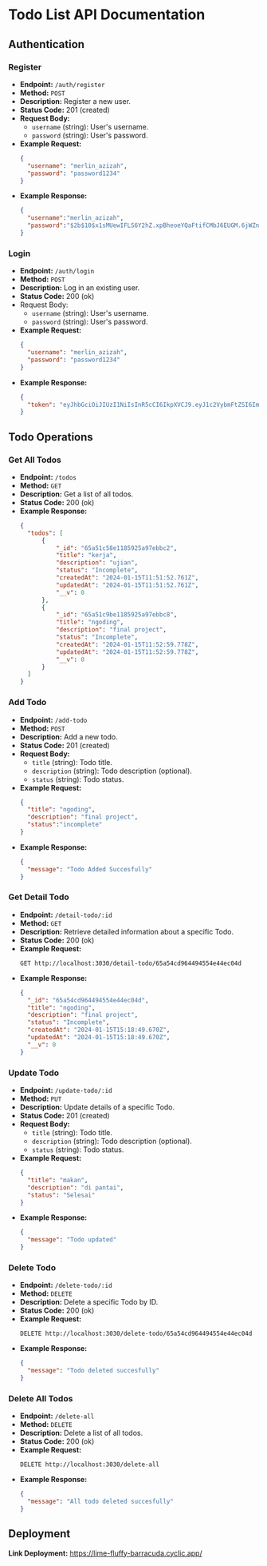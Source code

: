 # Todo List API Documentation

## Authentication

### Register
- **Endpoint:** `/auth/register`
- **Method:** `POST`
- **Description:** Register a new user.
- **Status Code:** 201 (created)
- **Request Body:**
  - `username` (string): User's username.
  - `password` (string): User's password.
- **Example Request:**
  ```json
  {
    "username": "merlin_azizah",
    "password": "password1234"
  }
- **Example Response:**
  ```json
  {
    "username":"merlin_azizah",
    "password":"$2b$10$x1sMUewIFLS6Y2hZ.xpBheoeYQaFtifCMbJ6EUGM.6jWZnbVSogGS"
  }

### Login
- **Endpoint:** `/auth/login`
- **Method:** `POST`
- **Description:** Log in an existing user.
- **Status Code:** 200 (ok)
- Request Body:
  - `username` (string): User's username.
  - `password` (string): User's password.
- **Example Request:**
  ```json
  {
    "username": "merlin_azizah",
    "password": "password1234"
  }
- **Example Response:**
  ```json
  {
    "token": "eyJhbGciOiJIUzI1NiIsInR5cCI6IkpXVCJ9.eyJ1c2VybmFtZSI6Im1lcmxpbl9heml6YWgiLCJpYXQiOjE3MDUzMzAyNDB9.fZRR3wky0U9UeMhidt3JhWFlkbn94UV80Kd5B4Fuo00"
  }

 ## Todo Operations
 
 ### Get All Todos
- **Endpoint:** `/todos`
- **Method:** `GET`
- **Description:** Get a list of all todos.
- **Status Code:** 200 (ok)
- **Example Response:**
  ```json
  {
    "todos": [
        {
            "_id": "65a51c58e1185925a97ebbc2",
            "title": "kerja",
            "description": "ujian",
            "status": "Incomplete",
            "createdAt": "2024-01-15T11:51:52.761Z",
            "updatedAt": "2024-01-15T11:51:52.761Z",
            "__v": 0
        },
        {
            "_id": "65a51c9be1185925a97ebbc8",
            "title": "ngoding",
            "description": "final project",
            "status": "Incomplete",
            "createdAt": "2024-01-15T11:52:59.778Z",
            "updatedAt": "2024-01-15T11:52:59.778Z",
            "__v": 0
        }
    ]
  }

 ### Add Todo
- **Endpoint:** `/add-todo`
- **Method:** `POST`
- **Description:** Add a new todo.
- **Status Code:** 201 (created)
- **Request Body:**
  - `title` (string): Todo title.
  - `description` (string): Todo description (optional).
  - `status` (string): Todo status.
- **Example Request:**
  ```json
  {
    "title": "ngoding",
    "description": "final project",
    "status":"incomplete"
  }
- **Example Response:**
  ```json
  {
    "message": "Todo Added Succesfully"
  }
### Get Detail Todo
- **Endpoint:** `/detail-todo/:id`
- **Method:** `GET`
- **Description:** Retrieve detailed information about a specific Todo.
- **Status Code:** 200 (ok)
- **Example Request:**
  ```http
  GET http://localhost:3030/detail-todo/65a54cd964494554e44ec04d
- **Example Response:**
  ```json
  {
    "_id": "65a54cd964494554e44ec04d",
    "title": "ngoding",
    "description": "final project",
    "status": "Incomplete",
    "createdAt": "2024-01-15T15:18:49.670Z",
    "updatedAt": "2024-01-15T15:18:49.670Z",
    "__v": 0
  }
### Update Todo
- **Endpoint:** `/update-todo/:id`
- **Method:** `PUT`
- **Description:** Update details of a specific Todo.
- **Status Code:** 201 (created)
- **Request Body:**
  - `title` (string): Todo title.
  - `description` (string): Todo description (optional).
  - `status` (string): Todo status.
- **Example Request:**
  ```json
  {
    "title": "makan",
    "description": "di pantai",
    "status": "Selesai"
  }
- **Example Response:**
  ```json
  {
    "message": "Todo updated"
  }
### Delete Todo
- **Endpoint:** `/delete-todo/:id`
- **Method:** `DELETE`
- **Description:** Delete a specific Todo by ID.
- **Status Code:** 200 (ok)
- **Example Request:**
  ```http
  DELETE http://localhost:3030/delete-todo/65a54cd964494554e44ec04d
- **Example Response:**
  ```json
  {
    "message": "Todo deleted succesfully"
  }
### Delete All Todos
- **Endpoint:** `/delete-all`
- **Method:** `DELETE`
- **Description:** Delete a list of all todos.
- **Status Code:** 200 (ok)
- **Example Request:**
  ```http
  DELETE http://localhost:3030/delete-all
- **Example Response:**
  ```json
  {
    "message": "All todo deleted succesfully"
  }

## Deployment
**Link Deployment:** https://lime-fluffy-barracuda.cyclic.app/
